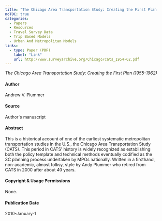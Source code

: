```yaml
---
title: "The Chicago Area Transportation Study: Creating the First Plan (1955-1962)"
noTOC: true
categories:
  - Papers
  - Resources
  - Travel Survey Data
  - Trip Based Models
  - Urban And Metropolitan Models
links:
  - type: Paper (PDF)
    label: "Link"
    url: http://www.surveyarchive.org/Chicago/cats_1954-62.pdf
---
```


_The Chicago Area Transportation Study: Creating the First Plan (1955-1962)_

#### Author

Andrew V. Plummer

#### Source

Author's manuscript

#### Abstract

This is a historical account of one of the earliest systematic metropolitan transportation studies in the U.S., the Chicago Area Transportation Study (CATS). This period in CATS' history is widely recognized as establishing both the policy template and technical methods eventually codified as the 3C planning process undertaken by MPOs nationally. Written in a firsthand, non-academic, almost folksy, style by Andy Plummer who retired from CATS in 2000 after about 40 years.

#### Copyright & Usage Permissions

None.

#### Publication Date

2010-January-1
